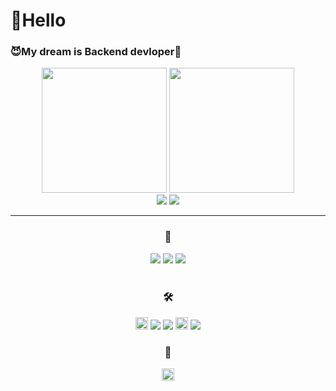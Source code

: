<h1>👻Hello</h1>
<h3><strong>😈My dream is Backend devloper👾</strong></h3>
<p align="center">
  <img src="https://github-readme-stats.vercel.app/api?username=rudeh2926&show_icons=true&theme=dracula" height=200>
  <img src="https://github-readme-stats.vercel.app/api/top-langs/?username=rudeh2926&langs_count=5&theme=dracula" height=200><br>
  <img src="http://mazassumnida.wtf/api/v2/generate_badge?boj=dok_0">
  <img src="https://mazandi.herokuapp.com/api?handle=dok_0&theme=dracula">
</p>
<hr>
<h3 align="center">📖</h3>
<div align="center">
  <img src="https://img.shields.io/badge/C-A8B9CC?style=flat-square&logo=C&logoColor=white"/>
  <img src="https://img.shields.io/badge/Java-007396?style=flat-square&logo=Java&logoColor=white"/>
   <img src="https://img.shields.io/badge/Spring Boot-6DB33F?style=flat-square&logo=Spring&logoColor=white"/>
</div>
<br>
<div align="center">
<h3 align="center">🛠</h3>
  <img src="https://img.shields.io/badge/Visual Studio-36393F?style=flat&logo=visualstudio&logoColor=5C2D91" art="Visual Studio" height=20>
  <img src="https://img.shields.io/badge/Visual Studio Code-007ACC?style=flat-square&logo=Visual-Studio-Code&logoColor=white"/>
<img src="https://img.shields.io/badge/IntelliJ IDEA-000000?style=flat-square&logo=IntelliJ-IDEA&logoColor=white"/>
  <img src="https://img.shields.io/badge/GitKraken-36393F?style=flat&logo=github&logoColor=179287" art="GitKraken" height=20>
   <img src="https://img.shields.io/badge/Notion-000000?style=flat-square&logo=Notion&logoColor=white"/>
</div>
<h3 align="center">📱</h3>
<div align="center">
  <a href="https://www.instagram.com/dok_.0/" target="_blank"><img src="https://img.shields.io/badge/instagram-36393F?style=flat&logo=instagram&logoColor=E4405F" art="instargram" height=20></a>
</div>
